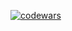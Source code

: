 [![codewars](https://www.codewars.com/users/Finnimonius/badges/large)](https://www.codewars.com/users/Finnimonius) 